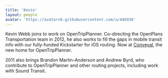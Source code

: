 ```yaml
---
title: 'Kevin'
layout: people
avatar: 'https://avatars0.githubusercontent.com/u/446930'
---
```


Kevin Webb joins to work on OpenTripPlanner. Co-directing the OpenPlans Transportation team in 2012, he also works to fill the gaps in mobile transit info with our fully-funded Kickstarter for iOS routing. Now at <a href="http://conveyal.com">Conveyal</a>, the new home for OpenTripPlanner.

2011 also brings Brandon Martin-Anderson and Andrew Byrd, who contribute to OpenTripPlanner and other routing projects, including work with Sound Transit.
